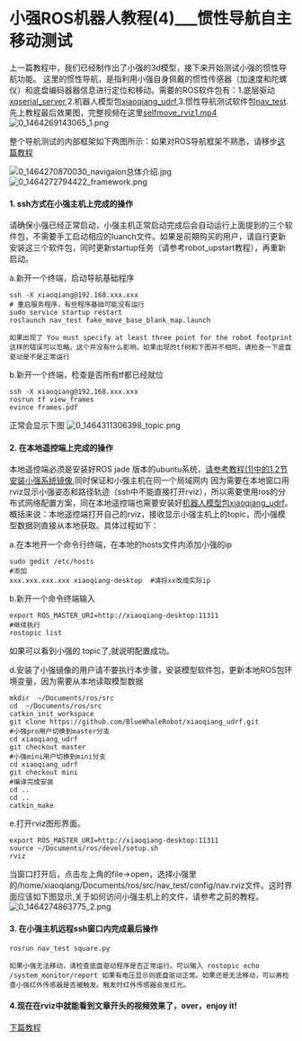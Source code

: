 # 小强ROS机器人教程(4)___惯性导航自主移动测试<br>
上一篇教程中，我们已经制作出了小强的3d模型，接下来开始测试小强的惯性导航功能。
这里的惯性导航，是指利用小强自身佩戴的惯性传感器（加速度和陀螺仪）和底盘编码器器信息进行定位和移动。需要的ROS软件包有：1.底层驱动[xqserial_server](https://github.com/BlueWhaleRobot/xqserial_server),2.机器人模型包[xiaoqiang_udrf](https://github.com/BlueWhaleRobot/xiaoqiang_udrf),3.惯性导航测试软件包[nav_test](https://github.com/BlueWhaleRobot/nav_test).
先上教程最后效果图，完整视频在这里[selfmove_rviz1.mp4](http://community.bwbot.org/uploads/files/1464268939943-selfmove_rviz1.mp4) 
![0_1464269143065_1.png](http://community.bwbot.org/uploads/files/1464269161935-1.png) 

整个导航测试的内部框架如下两图所示：如果对ROS导航框架不熟悉，请移步[这篇教程](http://blog.exbot.net/archives/1129)

![0_1464270870030_navigaion总体介绍.jpg](http://community.bwbot.org/uploads/files/1464270887417-navigaion%E6%80%BB%E4%BD%93%E4%BB%8B%E7%BB%8D.jpg) 
![0_1464272794422_framework.png](http://community.bwbot.org/uploads/files/1464272811642-framework.png) 
#### 1. ssh方式在小强主机上完成的操作

请确保小强已经正常启动，小强主机正常启动完成后会自动运行上面提到的三个软件包，不需要手工启动相应的luanch文件。如果是前期购买的用户，请自行更新安装这三个软件包，同时更新startup任务（请参考robot_upstart教程），再重新启动。

a.新开一个终端，启动导航基础程序
```
ssh -X xiaoqiang@192.168.xxx.xxx 
# 重启服务程序，有些程序基础可能没有运行
sudo service startup restart
roslaunch nav_test fake_move_base_blank_map.launch
```
```如果出现了 You must specify at least three point for the robot footprint 这样的错误可以忽略，这个并没有什么影响。如果出现的tf树和下图并不相同，请检查一下底盘驱动是不是正常运行```

b.新开一个终端，检查是否所有tf都已经就位
```
ssh -X xiaoqiang@192.168.xxx.xxx
rosrun tf view_frames
evince frames.pdf
```
正常会显示下图
![0_1464311306398_topic.png](http://community.bwbot.org/uploads/files/1464311325468-topic.png) 
#### 2. 在本地遥控端上完成的操作

本地遥控端必须是安装好ROS jade 版本的ubuntu系统，[请参考教程(1)中的1.2节安装小强系统镜像](community.bwbot.org/topic/26/小强ros机器人教程-1-___基础操作介绍和局域网键盘遥控移动/2),同时保证和小强主机在同一个局域网内
因为需要在本地窗口用rviz显示小强姿态和路径轨迹（ssh中不能直接打开rviz），所以需要使用ros的分布式网络配置方案，同在本地遥控端也需要安装好[机器人模型包xiaoqiang_udrf](https://github.com/BlueWhaleRobot/xiaoqiang_udrf)。概括来说：本地遥控端打开自己的rviz，接收显示小强主机上的topic，而小强模型数据则直接从本地获取。具体过程如下：

a.在本地开一个命令行终端，在本地的hosts文件内添加小强的ip
```
sudo gedit /etc/hosts
#添加
xxx.xxx.xxx.xxx xiaoqiang-desktop  #请将xx改成实际ip

```
b.新开一个命令终端输入
```
export ROS_MASTER_URI=http://xiaoqiang-desktop:11311
#继续执行
rostopic list
```
如果可以看到小强的 topic了,就说明配置成功。

d.安装了小强镜像的用户请不要执行本步骤，安装模型软件包，更新本地ROS包环境变量，因为需要从本地读取模型数据
```
mkdir  ~/Documents/ros/src
cd  ~/Documents/ros/src
catkin_init_workspace
git clone https://github.com/BlueWhaleRobot/xiaoqiang_udrf.git
#小强pro用户切换到master分支
cd xiaoqiang_udrf
git checkout master
#小强mini用户切换到mini分支
cd xiaoqiang_udrf
git checkout mini
#编译完成安装
cd ..
cd ..
catkin_make
```
e.打开rviz图形界面。
```
export ROS_MASTER_URI=http://xiaoqiang-desktop:11311
source ~/Documents/ros/devel/setup.sh  
rviz
```
当窗口打开后，点击左上角的file->open，选择小强里的/home/xiaoqiang/Documents/ros/src/nav_test/config/nav.rviz文件。这时界面应该如下图显示,关于如何访问小强主机上的文件，请参考之前的教程。
![0_1464274863775_2.png](http://community.bwbot.org/uploads/files/1464274881772-2.png) 
#### 3. 在小强主机远程ssh窗口内完成最后操作
```
rosrun nav_test square.py
```

```如果小强无法移动，请检查底盘驱动程序是否正常运行。可以输入 rostopic echo /system_monitor/report 如果有电压显示则底盘驱动正常。如果还是无法移动，可以再检查小强红外传感器是否被触发。触发时红外传感器会发红光。```

#### 4.现在在rviz中就能看到文章开头的视频效果了，over，enjoy it!

[下篇教程](http://community.bwbot.org/topic/159/%E5%B0%8F%E5%BC%BAros%E6%9C%BA%E5%99%A8%E4%BA%BA%E6%95%99%E7%A8%8B-5-___%E5%B0%8F%E5%BC%BA%E6%89%8B%E6%9C%BA%E9%81%A5%E6%8E%A7app%E5%AE%89%E5%8D%93%E7%89%88)
